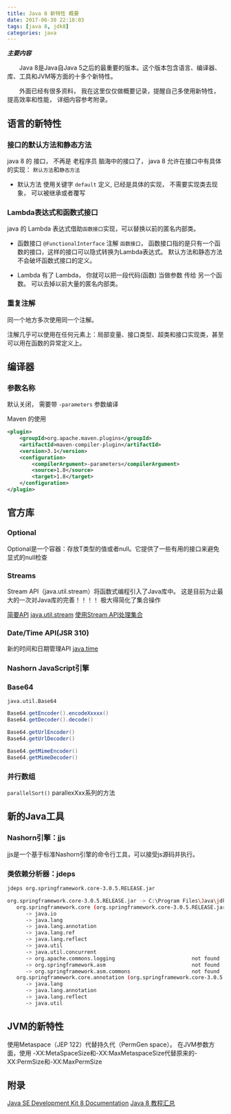 ```yaml
---
title: Java 8 新特性 概要
date: 2017-06-30 22:18:03
tags: [java 8, jdk8]
categories: java
---
```


___主要内容___

　　Java 8是Java自Java 5之后的最重要的版本。这个版本包含语言、编译器、库、工具和JVM等方面的十多个新特性。

　　外面已经有很多资料， 我在这里仅仅做概要记录，提醒自己多使用新特性， 提高效率和性能， 详细内容参考附录。

<!-- more -->

## 语言的新特性

### 接口的默认方法和静态方法
java 8 的 接口， 不再是 老程序员 脑海中的接口了， java 8 允许在接口中有具体的实现： `默认方法`和`静态方法`

+ 默认方法
使用关键字 `default` 定义, 已经是具体的实现， 不需要实现类去现象， 可以被继承或者覆写


### Lambda表达式和函数式接口
java 的 Lambda 表达式借助`函数接口`实现，可以替换以前的匿名内部类。

+ 函数接口 
`@FunctionalInterface` 注解 `函数接口`， 函数接口指的是只有一个函数的接口，这样的接口可以隐式转换为Lambda表达式。
默认方法和静态方法不会破坏函数式接口的定义。

+ Lambda
有了 Lambda， 你就可以把一段代码(函数) 当做参数 传给 另一个函数。
可以去掉以前大量的匿名内部类。


### 重复注解
同一个地方多次使用同一个注解。

注解几乎可以使用在任何元素上：局部变量、接口类型、超类和接口实现类，甚至可以用在函数的异常定义上。

## 编译器
### 参数名称
默认关闭， 需要带 `-parameters` 参数编译

Maven 的使用
```xml
<plugin>
    <groupId>org.apache.maven.plugins</groupId>
    <artifactId>maven-compiler-plugin</artifactId>
    <version>3.1</version>
    <configuration>
        <compilerArgument>-parameters</compilerArgument>
        <source>1.8</source>
        <target>1.8</target>
    </configuration>
</plugin>
```

## 官方库
### Optional
Optional是一个容器：存放T类型的值或者null。它提供了一些有用的接口来避免显式的null检查

### Streams
Stream API（java.util.stream）将函数式编程引入了Java库中。
这是目前为止最大的一次对Java库的完善！！！！
极大得简化了集合操作

[简要API](/2017/10/12/java/Streams/)
[java.util.stream](http://docs.oracle.com/javase/8/docs/api/java/util/stream/package-summary.html#StreamOps)
[使用Stream API处理集合](https://wizardforcel.gitbooks.io/java8-tutorials/content/Java%208%20%E6%96%B0%E7%89%B9%E6%80%A7%E4%B9%8B%E6%97%85%20%E4%BD%BF%E7%94%A8%20Stream%20API%20%E5%A4%84%E7%90%86%E9%9B%86%E5%90%88.html)

### Date/Time API(JSR 310)
新的时间和日期管理API
[java.time](http://docs.oracle.com/javase/8/docs/api/java/time/package-summary.html)

### Nashorn JavaScript引擎

### Base64
`java.util.Base64`
```java
Base64.getEncoder().encodeXxxxx()
Base64.getDecoder().decode()

Base64.getUrlEncoder()
Base64.getUrlDecoder()

Base64.getMimeEncoder()
Base64.getMimeDecoder()

```


### 并行数组
`parallelSort()`
parallexXxx系列的方法

## 新的Java工具
### Nashorn引擎：jjs
jjs是一个基于标准Nashorn引擎的命令行工具，可以接受js源码并执行。

### 类依赖分析器：jdeps
```sh
jdeps org.springframework.core-3.0.5.RELEASE.jar

org.springframework.core-3.0.5.RELEASE.jar -> C:\Program Files\Java\jdk1.8.0\jre\lib\rt.jar
   org.springframework.core (org.springframework.core-3.0.5.RELEASE.jar)
      -> java.io                                            
      -> java.lang                                          
      -> java.lang.annotation                               
      -> java.lang.ref                                      
      -> java.lang.reflect                                  
      -> java.util                                          
      -> java.util.concurrent                               
      -> org.apache.commons.logging                         not found
      -> org.springframework.asm                            not found
      -> org.springframework.asm.commons                    not found
   org.springframework.core.annotation (org.springframework.core-3.0.5.RELEASE.jar)
      -> java.lang                                          
      -> java.lang.annotation                               
      -> java.lang.reflect                                  
      -> java.util


```


## JVM的新特性
使用Metaspace（JEP 122）代替持久代（PermGen space）。
在JVM参数方面，使用 -XX:MetaSpaceSize和-XX:MaxMetaspaceSize代替原来的-XX:PermSize和-XX:MaxPermSize


## 附录
[Java SE Development Kit 8 Documentation](http://www.oracle.com/technetwork/java/javase/documentation/jdk8-doc-downloads-2133158.html)
[Java 8 教程汇总](https://wizardforcel.gitbooks.io/java8-tutorials/content/index.html)
